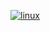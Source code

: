 [![linux](https://github.com/timow-gh/pillar/actions/workflows/linux.yml/badge.svg)](https://github.com/timow-gh/pillar/actions/workflows/linux.yml)
